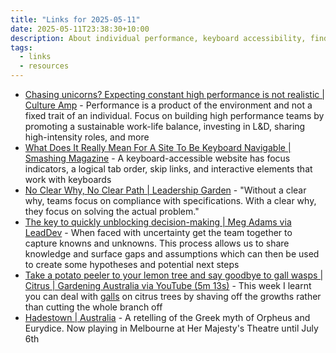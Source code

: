 ```yaml
---
title: "Links for 2025-05-11"
date: 2025-05-11T23:38:30+10:00
description: About individual performance, keyboard accessibility, finding clarity, and other things
tags:
  - links
  - resources
---
```


- [Chasing unicorns? Expecting constant high performance is not realistic | Culture Amp](https://www.cultureamp.com/blog/constant-high-performance-not-realistic) - Performance is a product of the environment and not a fixed trait of an individual. Focus on building high performance teams by promoting a sustainable work-life balance, investing in L&D, sharing high-intensity roles, and more
- [What Does It Really Mean For A Site To Be Keyboard Navigable | Smashing Magazine](https://www.smashingmagazine.com/2025/04/what-mean-site-be-keyboard-navigable/) - A keyboard-accessible website has focus indicators, a logical tab order, skip links, and interactive elements that work with keyboards
- [No Clear Why, No Clear Path | Leadership Garden](https://leadership.garden/no-clear-why-no-clear-path/) - "Without a clear why, teams focus on compliance with specifications. With a clear why, they focus on solving the actual problem."
- [The key to quickly unblocking decision-making | Meg Adams via LeadDev](https://leaddev.com/velocity/key-quickly-unblocking-decision-making) - When faced with uncertainty get the team together to capture knowns and unknowns. This process allows us to share knowledge and surface gaps and assumptions which can then be used to create some hypotheses and potential next steps
- [Take a potato peeler to your lemon tree and say goodbye to gall wasps | Citrus | Gardening Australia via YouTube (5m 13s)](https://www.youtube.com/watch?v=_QmWf9YLXUQ) - This week I learnt you can deal with [galls](https://en.wikipedia.org/wiki/Gall) on citrus trees by shaving off the growths rather than cutting the whole branch off
- [Hadestown | Australia](https://hadestown.com.au/) - A retelling of the Greek myth of Orpheus and Eurydice. Now playing in Melbourne at Her Majesty's Theatre until July 6th